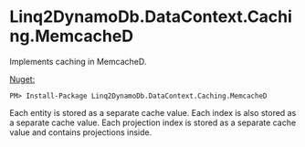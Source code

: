 # Linq2DynamoDb.DataContext.Caching.MemcacheD
Implements caching in MemcacheD.

[Nuget:](http://www.nuget.org/packages/Linq2DynamoDb.DataContext.Caching.MemcacheD)
```
PM> Install-Package Linq2DynamoDb.DataContext.Caching.MemcacheD
```

Each entity is stored as a separate cache value.
Each index is also stored as a separate cache value.
Each projection index is stored as a separate cache value and contains projections inside.
